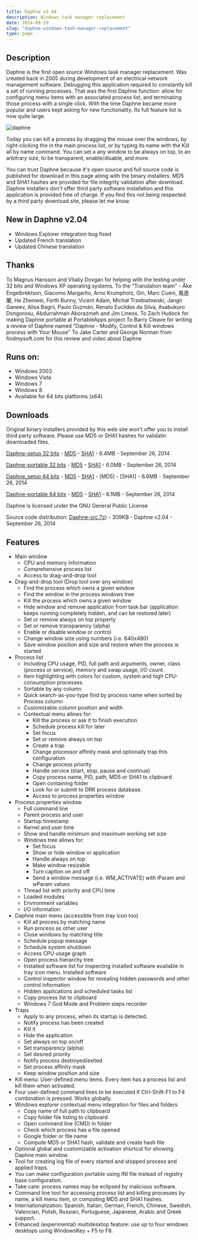 ```yaml
---
title: Daphne v2.04
description: Windows task manager replacement
date: 2014-09-29
slug: "daphne-windows-task-manager-replacement"
type: page
---
```


## Description
Daphne is the first open source Windows task manager replacement.
Was created back in 2005 during development of an electrical network management software.
Debugging this application required to constantly kill a set of running processes.
That was the first Daphne function: allow for configuring menu items with an associated process list, and terminating those process with a single click.
With the time Daphne became more popular and users kept asking for new functionality.
Its full feature list is now quite large.

![daphne](/downloads/legacy/daphne/ScreenShot_1_201.png)

Today you can kill a process by dragging the mouse over the windows, by right-clicking the in the main process list, or by typing its name with the Kill all by name command. You can set a any window to be always on top, to an arbitrary size, to be transparent, enable/disable, and more.

You can trust Daphne because it's open source and full source code is published for download in this page along with the binary installers.
MD5 and SHA1 hashes are provided for file integrity validation after download.
Daphne installers don't offer third party software installation and this application is provided free of charge.
If you find this not being respected by a third party download site, please let me know.

## New in Daphne v2.04
* Windows Explorer integration bug fixed
* Updated French translation
* Updated Chinese translation

## Thanks
To Magnus Hansson and Vitaliy Dovgan for helping with the testing under 32 bits and Windows XP operating systems.
To the "Translation team" - Åke Engelbrektson, Giacomo Margarito, Arno Krumpholz, Gin, Marc Cueni, 風逸蘭, He Zhenwei, Forth Bunny, Vicent Adam, Michał Trzebiatowski, Jangir Ganeev, Alisa Bagrii, Paulo Guzmán, Renato Euclides da Silva, Asabukuro Dongorosu, Abdurrahman Aborazmeh and Jim Lineos.
To Zach Hudock for making Daphne portable at PortableApps project
To Barry Cleave for writing a review of Daphne named "Daphne - Modify, Control & Kill windows process with Your Mouse"
To Jake Carter and George Norman from findmysoft.com for this review and video about Daphne

## Runs on:
* Windows 2003
* Windows Vista
* Windows 7
* Windows 8
* Available for 64 bits platforms (x64)

## Downloads
Original binary installers provided by this web site won't offer you to install third party software.
Please use MD5 or SHA1 hashes for validatin downloaded files.

[Daphne-setup 32 bits](/downloads/legacy/daphne/Daphne_setup_x86.msi) - [MD5](/downloads/legacy/daphne/Daphne_setup_x86.msi.md5) - [SHA1](/downloads/legacy/daphne/Daphne_setup_x86.msi.sha1) - 6.4MB - September 26, 2014

[Daphne-portable 32 bits](/downloads/legacy/daphne/Daphne_setup_x86.zip) - [MD5](/downloads/legacy/daphne/Daphne_setup_x86.zip.md5) - [SHA1](/downloads/legacy/daphne/Daphne_setup_x86.zip.sha1) - 6.0MB - September 26, 2014

[Daphne_setup 64 bits](/downloads/legacy/daphne/Daphne_setup_x64.msi) - [MD5](/downloads/legacy/daphne/Daphne_setup_x64.msi.md5) - [SHA1](/downloads/legacy/daphne/Daphne_setup_x64.msi.sha1) - [MD5] - [SHA1] - 6.6MB - September 26, 2014

[Daphne-portable 64 bits](/downloads/legacy/daphne/Daphne_portable_x64.zip) - [MD5](/downloads/legacy/daphne/Daphne_portable_x64.zip.md5) - [SHA1](/downloads/legacy/daphne/Daphne_portable_x64.zip.sha1) - 6.1MB - September 26, 2014

Daphne is licensed under the GNU General Public License

Source code distribution:
[Daphne-src.7z](/downloads/legacy/daphne/Daphne-src.7z)) - 309KB - Daphne v2.04 - September 26, 2014

## Features
* Main window
  * CPU and memory information
  * Comprehensive process list
  * Access to drag-and-drop tool
* Drag-and-drop tool (Drop tool over any window)
  * Find the process which owns a given window
  * Find the window in the process windows tree
  * Kill the process which owns a given window
  * Hide window and remove application from task bar (application keeps running completely hidden, and can be restored later)
  * Set or remove always on top property
  * Set or remove transparency (alpha)
  * Enable or disable window or control
  * Change window size using numbers (i.e. 640x480)
  * Save window position and size and restore when the process is started
* Process list
  * Including CPU usage, PID, full path and arguments, owner, class (process or service), memory and swap usage, I/O count.
  * Item highlighting with colors for custom, system and high CPU-consumption processes.
  * Sortable by any column
  * Quick search-as-you-type find by process name when sorted by Process column
  * Customizable column position and width
  * Contextual menu allows for:
    * Kill the process or ask it to finish execution
    * Schedule process kill for later
    * Set focus
    * Set or remove always on top
    * Create a trap
    * Change processor affinity mask and optionally trap this configuration
    * Change process priority
    * Handle service (start, stop, pause and continue)
    * Copy process name, PID, path, MD5 or SHA1 to clipboard
    * Open containing folder
    * Look for or submit to DRK process database.
    * Access to process properties window
* Process properties window
  * Full command line
  * Parent process and user
  * Startup timestamp
  * Kernel and user time
  * Show and handle minimum and maximum working set size
  * Windows tree allows for:
    * Set focus
    * Show or hide window or application
    * Handle always on top
    * Make window resizable
    * Turn caption on and off
    * Send a window message (i.e. WM_ACTIVATE) with lParam and wParam values
  * Thread list with priority and CPU time
  * Loaded modules
  * Environment variables
  * I/O information
* Daphne main menu (accessible from tray icon too)
  * Kill all process by matching name
  * Run process as other user
  * Close windows by matching title
  * Schedule popup message
  * Schedule system shutdown
  * Access CPU usage graph
  * Open process hierarchy tree
  * Installed software list for inspecting installed software available in tray icon menu. Installed software
  * Control inspector window for revealing hidden passwords and other control information
  * Hidden applications and scheduled tasks list
  * Copy process list to clipboard
  * Windows 7 God Mode and Problem steps recorder
* Traps
  * Apply to any process, when its startup is detected.
  * Notify process has been created
  * Kill it
  * Hide the application
  * Set always on top on/off
  * Set transparency (alpha)
  * Set desired priority
  * Notify process destroyed/exited
  * Set process affinity mask
  * Keep window position and size
* Kill menu: User-defined menu items. Every item has a process list and kill them when activated.
* Four user-defined command lines to be executed if Ctrl-Shift-F1 to F4 combination is pressed. Works globally.
* Windows explorer contextual menu integration for files and folders
  * Copy name of full path to clipboard
  * Copy folder file listing to clipboard
  * Open command line (CMD) in folder
  * Check which process has a file opened
  * Google folder or file name
  * Compute MD5 or SHA1 hash, validate and create hash file
* Optional global and customizable activation shortcut for showing Daphne main window.
* Tool for creating log file of every started and stopped process and applied traps.
* You can make configuration portable using INI file instead of registry base configuration.
* Take care: process names may be eclipsed by malicious software.
* Command line tool for accessing process list and killing processes by name, a kill menu item, or computing MD5 and SHA1 hashes.
* Internationalization: Spanish, Italian, German, French, Chinese, Swedish, Valencian, Polish, Russian, Portuguese, Japanese, Arabic and Greek support.
* Enhanced (experimental) multidesktop feature: use up to four windows desktops using WindowsKey + F5 to F8.
